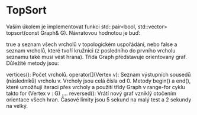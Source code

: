 # TopSort

Vaším úkolem je implementovat funkci std::pair<bool, std::vector<Vertex>> topsort(const Graph& G). Návratovou hodnotou je buď:

true a seznam všech vrcholů v topologickém uspořádání, nebo
false a seznam vrcholů, které tvoří kružnici (z posledního do prvního vrcholu seznamu také musí vést hrana).
Třída Graph představuje orientovaný graf. Důležité metody jsou:

vertices(): Počet vrcholů.
operator[](Vertex v): Seznam výstupních sousedů (následníků) vrcholu v. Vrcholy jsou celá čísla od 0.
Metody begin() a end(), které umožňují iteraci přes vrcholy a použití třídy Graph v range-for cyklu takto for (Vertex v : G) ....
reversed(): Vrátí nový graf vzniklý otočením orientace všech hran.
Časové limity jsou 5 sekund na malý test a 2 sekundy na velký.